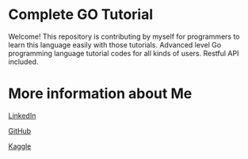 # Complete GO Tutorial

Welcome! This repository is contributing by myself for programmers to learn this language easily with those tutorials. Advanced level Go programming language tutorial codes for all kinds of users. Restful API included.

# More information about Me

[LinkedIn](https://www.linkedin.com/in/emiryarkinyaman/)

[GitHub](https://github.com/WEINOOSE)

[Kaggle](https://www.kaggle.com/weinoose)
